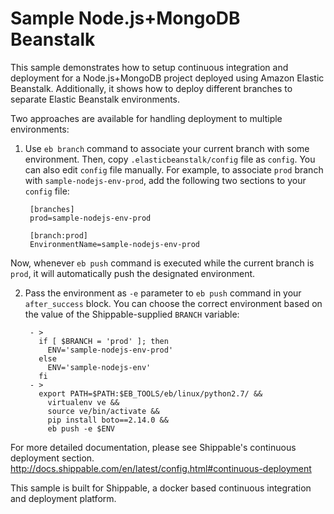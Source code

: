 Sample Node.js+MongoDB Beanstalk
================================

This sample demonstrates how to setup continuous integration and deployment for a Node.js+MongoDB project deployed using Amazon Elastic Beanstalk.
Additionally, it shows how to deploy different branches to separate Elastic Beanstalk environments.

Two approaches are available for handling deployment to multiple environments:

1. Use `eb branch` command to associate your current branch with some environment. Then, copy `.elasticbeanstalk/config` file as `config`.
You can also edit `config` file manually. For example, to associate `prod` branch with `sample-nodejs-env-prod`, add the following two
sections to your `config` file:

        [branches]
        prod=sample-nodejs-env-prod

        [branch:prod]
        EnvironmentName=sample-nodejs-env-prod

  Now, whenever `eb push` command is executed while the current branch is `prod`, it will automatically push the designated environment.

2. Pass the environment as `-e` parameter to `eb push` command in your `after_success` block.
You can choose the correct environment based on the value of the Shippable-supplied `BRANCH` variable:

        - >
          if [ $BRANCH = 'prod' ]; then
            ENV='sample-nodejs-env-prod'
          else
            ENV='sample-nodejs-env'
          fi
        - >
          export PATH=$PATH:$EB_TOOLS/eb/linux/python2.7/ && 
            virtualenv ve && 
            source ve/bin/activate && 
            pip install boto==2.14.0 && 
            eb push -e $ENV

For more detailed documentation, please see Shippable's continuous deployment section. http://docs.shippable.com/en/latest/config.html#continuous-deployment

This sample is built for Shippable, a docker based continuous integration and deployment platform.
